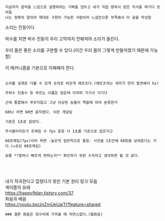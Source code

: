 ```
지금까지 음악을 느낌으로 설명하려는 가짜들 냅두고 내가 직접 땅파서 얻은 지식을 여기다 모아둠
나는 정확히 알아야 제대로 구현이 가능한 사람이라 느낌만으론 부족해서 이 글을 작성함
```

소리는 진동이다.
<br><br>
박수를 치면 박수 진동이 우리 고막까지 전해져야 소리가 들린다.
<br><br>
우리 몸은 좋은 소리를 구분할 수 있다.(이건 우리 몸이 그렇게 만들어졌기 때문에 가능함)
<br><br>
이 메커니즘을 기본으로 이해해야 한다.
<br><br>
```
소리를 실제로 다룰 수 있게 숫자로 바꾼게 헤르츠다.(헤르츠라는 새끼가 먼저 발견해서 hz)

주파수 진동수 등 부르는 이름은 많은데 어차피 거기서 거기다

근데 통합해서 부르지않고 그냥 이상한 놈들이 역할에 따라 분류한거

60hz 라면 60번 움직였다. 이런 개념임

기준은 1초로 잡았다.

주사율이라든가 프레임 수 fps 등등 다 1초를 기준으로 잡은거고

60프레임(fps)이라 하면 -높은게 일반적으로 좋음- 사진을 1초안에 60장을 보여준다는 거다.(=초당 60프레임)

보통 **얼마나 빠르게 변하는지** 확인하기 위한 수치라고 생각하면 될 것 같다.

```
<br><br><br>
내가 작곡한다고 깝쳤다가 찾은 기본 원리 링크 모음
<br>
계이름의 유래<br>
<https://happy9dan.tistory.com/37>
<br>
화음과 배음<br>
<https://youtu.be/JnZmUeUaiTI?feature=shared>


```
### 결론 화음은 정수비에 가까울 때 자연스럽다.(협화음)
```


